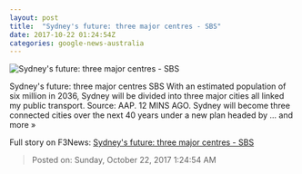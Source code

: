 ```yaml
---
layout: post
title:  "Sydney's future: three major centres - SBS"
date: 2017-10-22 01:24:54Z
categories: google-news-australia
---
```


![Sydney's future: three major centres - SBS](http://www.sbs.com.au/news/sites/sbs.com.au.news/files/images/p/l/Planning_4-3_12871235_1788013_2017102214101661d60265-df89-4d87-8f7a-4a594b04bf8a.jpg_sd_800x600.jpg)

Sydney's future: three major centres SBS With an estimated population of six million in 2036, Sydney will be divided into three major cities all linked my public transport. Source: AAP. 12 MINS AGO. Sydney will become three connected cities over the next 40 years under a new plan headed by ... and more »


Full story on F3News: [Sydney's future: three major centres - SBS](http://www.f3nws.com/n/MkTnm)

> Posted on: Sunday, October 22, 2017 1:24:54 AM

